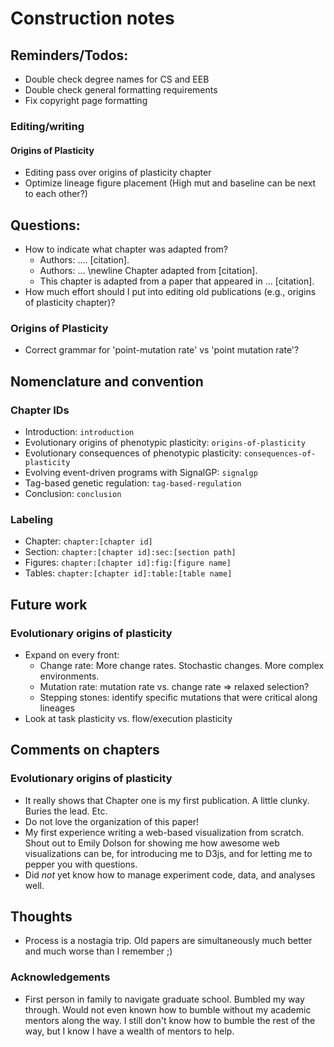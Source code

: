 # Construction notes

## Reminders/Todos:

- Double check degree names for CS and EEB
- Double check general formatting requirements
- Fix copyright page formatting

### Editing/writing

#### Origins of Plasticity

- Editing pass over origins of plasticity chapter
- Optimize lineage figure placement (High mut and baseline can be next to each other?)

## Questions:

- How to indicate what chapter was adapted from?
  - Authors: .... [citation].
  - Authors: ... \newline Chapter adapted from [citation].
  - This chapter is adapted from a paper that appeared in ... [citation].
- How much effort should I put into editing old publications (e.g., origins of plasticity chapter)?

### Origins of Plasticity

- Correct grammar for 'point-mutation rate' vs 'point mutation rate'?
 
## Nomenclature and convention

### Chapter IDs

- Introduction: `introduction`
- Evolutionary origins of phenotypic plasticity: `origins-of-plasticity`
- Evolutionary consequences of phenotypic plasticity: `consequences-of-plasticity`
- Evolving event-driven programs with SignalGP: `signalgp`
- Tag-based genetic regulation: `tag-based-regulation`
- Conclusion: `conclusion`

### Labeling

- Chapter: `chapter:[chapter id]`
- Section: `chapter:[chapter id]:sec:[section path]`
- Figures: `chapter:[chapter id]:fig:[figure name]`
- Tables: `chapter:[chapter id]:table:[table name]`

## Future work

### Evolutionary origins of plasticity

- Expand on every front: 
    - Change rate: More change rates. Stochastic changes. More complex environments. 
    - Mutation rate: mutation rate vs. change rate => relaxed selection?
    - Stepping stones: identify specific mutations that were critical along lineages
- Look at task plasticity vs. flow/execution plasticity

## Comments on chapters

### Evolutionary origins of plasticity

- It really shows that Chapter one is my first publication. A little clunky. Buries the lead. Etc.
- Do not love the organization of this paper!
- My first experience writing a web-based visualization from scratch. Shout out to Emily Dolson for showing me how awesome web visualizations can be, for introducing me to D3js, and for letting me to pepper you with questions.
- Did *not* yet know how to manage experiment code, data, and analyses well. 

## Thoughts

- Process is a nostagia trip. Old papers are simultaneously much better and much worse than I remember ;)

### Acknowledgements

- First person in family to navigate graduate school. Bumbled my way through. Would not even known how to bumble without my academic mentors along the way. I still don't know how to bumble the rest of the way, but I know I have a wealth of mentors to help.